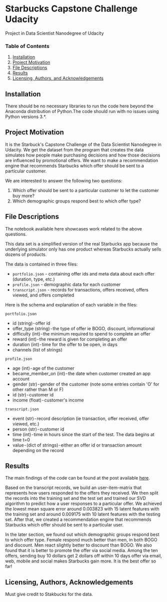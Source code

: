# Starbucks Capstone Challenge Udacity
Project in Data Scientist Nanodegree of Udacity

### Table of Contents

1. [Installation](#installation)
2. [Project Motivation](#motivation)
3. [File Descriptions](#files)
4. [Results](#results)
5. [Licensing, Authors, and Acknowledgements](#licensing)

## Installation <a name="installation"></a>

There should be no necessary libraries to run the code here beyond the Anaconda distribution of Python.The code should run with no issues using Python versions 3.*.

## Project Motivation<a name="motivation"></a>

It is the Starbuck's Capstone Challenge of the Data Scientist Nanodegree in Udacity. We get the dataset from the program that creates the data simulates how people make purchasing decisions and how those decisions are influenced by promotional offers. We want to make a recommendation engine that recommends Starbucks which offer should be sent to a particular customer.

We are interested to answer the following two questions:
1. Which offer should be sent to a particular customer to let the customer buy more?
2. Which demographic groups respond best to which offer type?


## File Descriptions <a name="files"></a>

The notebook available here showcases work related to the above questions.  

This data set is a simplified version of the real Starbucks app because the underlying simulator only has one product whereas Starbucks actually sells dozens of products.

The data is contained in three files:
- `portfolio.json` - containing offer ids and meta data about each offer (duration, type, etc.)
- `profile.json` - demographic data for each customer
- `transcript.json` - records for transactions, offers received, offers viewed, and offers completed

Here is the schema and explanation of each variable in the files:

`portfolio.json`
- id (string) - offer id
- offer_type (string) - the type of offer ie BOGO, discount, informational
- difficulty (int) - the minimum required to spend to complete an offer
- reward (int) - the reward is given for completing an offer
- duration (int) - time for the offer to be open, in days
- channels (list of strings)

`profile.json`
- age (int) - age of the customer
- became_member_on (int) - the date when customer created an app account
- gender (str) - gender of the customer (note some entries contain 'O' for other rather than M or F)
- id (str) - customer id
- income (float) - customer's income

`transcript.json`
- event (str) - record description (ie transaction, offer received, offer viewed, etc.)
- person (str) - customer id
- time (int) - time in hours since the start of the test. The data begins at time t=0
- value - (dict of strings) - either an offer id or transaction amount depending on the record


## Results<a name="results"></a>

The main findings of the code can be found at the post available [here](https://medium.com/@ujjwalrajput.srmuniversity/starbucks-offer-that-you-cannot-resist-2576232b7d95).

Based on the transcript records, we build an user-item-matrix that represents how users responded to the offers they received. We then split the records into the training set and the test set and trained our SVD algorithm to predict how a user responses to a particular offer. We achieved the lowest mean square error around 0.003823 with 15 latent features with the training set and around 0.009175 with 10 latent features with the testing set. After that, we created a recommendation engine that recommends Starbucks which offer should be sent to a particular user.

In the later section, we found out which demographic groups respond best to which offer type. Female respond much better than men, in both BOGO and discount. Men react slightly better to discount than BOGO. We also found that it is better to promote the offer via social media. Among the ten offers, sending buy 10 dollars get 2 dollars off within 10 days offer via email, web, mobile and social makes Starbucks gain more. It is the best offer so far!


## Licensing, Authors, Acknowledgements<a name="licensing"></a>

Must give credit to Stakbucks for the data.
